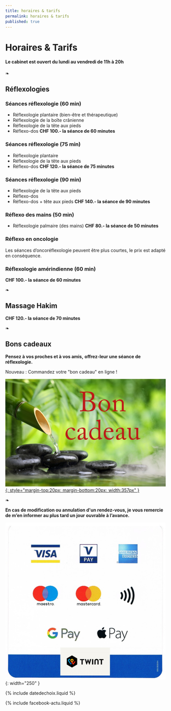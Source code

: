 ```yaml
---
title: horaires & tarifs
permalink: horaires & tarifs
published: true
---
```


# Horaires & Tarifs

#### Le cabinet est ouvert du lundi au vendredi de 11h à 20h ####

❧


## Réflexologies

### Séances réflexologie (60 min)
- Réflexologie plantaire (bien-être et thérapeutique)
- Réflexologie de la boîte crânienne
- Réflexologie de la tête aux pieds
- Réflexo-dos
**CHF 100.- la séance de 60 minutes**

### Séances réflexologie (75 min)
- Réflexologie plantaire
- Réflexologie de la tête aux pieds
- Réflexo-dos
**CHF 120.- la séance de 75 minutes**

### Séances réflexologie (90 min)
- Réflexologie de la tête aux pieds
- Réflexo-dos
- Réflexo-dos + tête aux pieds
**CHF 140.- la séance de 90 minutes**

### Réflexo des mains (50 min)
- Réflexologie palmaire (des mains)
**CHF 80.- la séance de 50 minutes**

### Réflexo en oncologie
Les séances d’oncoréflexologie peuvent être plus courtes,
le prix est adapté en conséquence.

### Réflexologie amérindienne (60 min)
**CHF 100.- la séance de 60 minutes**

❧

## Massage Hakim
**CHF 120.- la séance de 70 minutes**

❧


## Bons cadeaux

**Pensez à vos proches et à vos amis,**
**offrez-leur une séance de réflexologie.**

Nouveau : Commandez votre "bon cadeau" en ligne !


[![Bons-cadeaux](./images/bon-cadeau.jpg){: style="margin-top:20px; margin-bottom:20px; width:357px" }](./bons-cadeaux)

❧

**En cas de modification ou annulation d'un rendez-vous, je vous remercie de m’en informer au plus tard un jour ouvrable à l’avance.** 

![](./images/sumup.jpg){: width="250" }



{% include datedechoix.liquid %}

{% include facebook-actu.liquid %}
